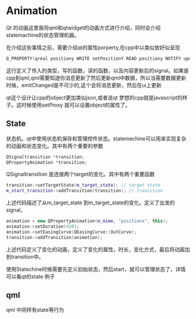 # Animation

Qt 的动画这里我将qml和qtwidget的动画方式进行介绍，同时会介绍statemachine的状态管理机器。

在介绍这些事情之前，需要介绍qt的属性porperty,在cpp中以类似放好似呈现

```cpp
Q_PROPERTY(qreal positiony WRITE setPositionY READ positiony NOTIFY updatepositon)
```

这行定义了传入的类型，写的函数，读的函数，以及内容更新后的signal。如果是cpp到qml,qml需要知道你消息更新了然后更新qml中数据，所以当需要数据更新时候，emitChanged是不可少的,这个会将消息更新，然后在ui上更新

qt这个设计让cpp的object更加类似json,或者说qt 梦想的cpp就是javascript的样子。这时候使用setProxy 就可以设置object的属性了。

## State 

状态机。qt中使用状态机保存和管理控件状态。statemechine可以用来实现复杂的动画和状态变化。其中有两个重要的参数

```cpp
QSignaltransition *transition;
QPropertyAnimation *transition;
```

QSignaltransition 是连接两个target的变化。其中有两个重要函数

```cpp
transition->setTargetState(m_target_state); // target state 
m_start_transition->addTransition(transition); // transition 
```

上述代码描述了从m\_target\_state 到m\_target\_state的变化。定义了出发的signal。

```cpp ,editable
animation = new QPropertyAnimation(m_mime, "positionx", this);
animation->setDuration(420);
animation->setEasingCurve(QEasingCurve::OutCurve);
transition->addTransition(animation);
```

上述代码定义了变化的动画，定义了变化的属性，时长，变化方式，最后将动画加到transition中。

使用Statechine时候需要先定义初始状态，然后start，就可以管理状态了，详情可以看qt的state 例子

## qml 

qml 中同样有state等行为
